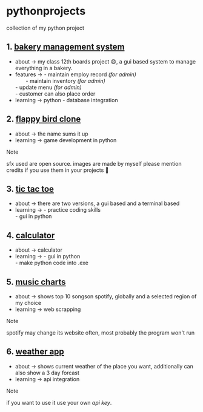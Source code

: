 # pythonprojects
collection of my python project

## 1. [bakery management system](bakery_mng_sys)
- about -> my class 12th boards project 😄, a gui based system to manage everything in a bakery.
- features -> - maintain employ record _(for admin)_ <br>
&nbsp;&nbsp;&nbsp;&nbsp;&nbsp;&nbsp;&nbsp;- maintain inventory _(for admin)_ <br>
              - update menu _(for admin)_<br>
              - customer can also place order<br>
- learning -> python - database integration

## 2. [flappy bird clone](flappy)
- about -> the name sums it up
- learning -> game development in python
> [!Note]
> sfx used are open source. images are made by myself please mention credits if you use them in your projects 🙂

## 3. [tic tac toe](tic_tac_toe)
- about -> there are two versions, a gui based and a terminal based
- learning -> - practice coding skills<br>
              - gui in python<br>

## 4. [calculator](calc)
- about -> calculator
- learning -> - gui in python<br>
              - make python code into .exe<br>

## 5. [music charts](music_charts)
- about -> shows top 10 songson spotify, globally and a selected region of my choice
- learning -> web scrapping
> [!Note]
> spotify may change its website often, most probably the program won't run

## 6. [weather app](weather)
- about -> shows current weather of the place you want, additionally can also show a 3 day forcast
- learning -> api integration
> [!Note]
> if you want to use it use your own _api key_. 
